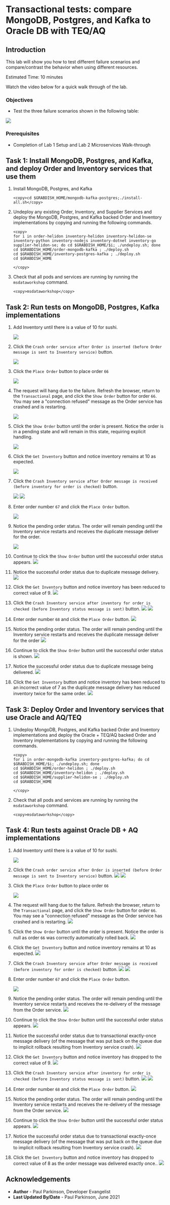 # Transactional tests: compare MongoDB, Postgres, and Kafka to Oracle DB with TEQ/AQ

## Introduction

This lab will show you how to test different failure scenarios and compare/contrast the behavior when using different resources.

Estimated Time: 10 minutes

Watch the video below for a quick walk through of the lab.

[](youtube:ivyPwQDl7GQ)

### Objectives

-   Test the three failure scenarios shown in the following table:


   ![](images/mongopostgreskafka_vs_OracleAQ.png " ")


### Prerequisites

* Completion of Lab 1 Setup and Lab 2 Microservices Walk-through

## Task 1: Install MongoDB, Postgres, and Kafka, and deploy Order and Inventory services that use them

1.  Install MongoDB, Postgres, and Kafka

    ```
    <copy>cd $GRABDISH_HOME/mongodb-kafka-postgres;./install-all.sh</copy>
    ```


2.  Undeploy any existing Order, Inventory, and Supplier Services and deploy the MongoDB, Postgres, and Kafka backed Order and Inventory implementations by copying and running the following commands.

    ```
    <copy>
    for i in order-helidon inventory-helidon inventory-helidon-se inventory-python inventory-nodejs inventory-dotnet inventory-go supplier-helidon-se; do cd $GRABDISH_HOME/$i; ./undeploy.sh; done
    cd $GRABDISH_HOME/order-mongodb-kafka ; ./deploy.sh
    cd $GRABDISH_HOME/inventory-postgres-kafka ; ./deploy.sh
    cd $GRABDISH_HOME

    </copy>
    ```

3. Check that all pods and services are running by running the `msdataworkshop` command.

    ```
    <copy>msdataworkshop</copy>
    ```


## Task 2: Run tests on MongoDB, Postgres, Kafka implementations


1. Add Inventory until there is a value of 10 for sushi.

   ![](images/getinventory10.png " ")

2. Click the `Crash order service after Order is inserted (before Order message is sent to Inventory service)` button.

   ![](images/crashorderset.png " ")

3. Click the `Place Order` button to place order `66`

   ![](images/placeorder66.png " ")

4. The request will hang due to the failure. Refresh the browser, return to the `Transactional` page, and click the `Show Order` button for order `66`.  
   You may see a "connection refused" message as the Order service has crashed and is restarting.

   ![](images/connectionrefused.png " ")

5. Click the `Show Order` button until the order is present. Notice the order is in a pending state and will remain in this state, requiring explicit handling.

   ![](images/order66pending.png " ")

6. Click the `Get Inventory` button and notice inventory remains at 10 as expected.

   ![](images/getinventory10.png " ")

7. Click the `Crash Inventory service after Order message is received (before inventory for order is checked)` button.

   ![](images/crashinventorybefore.png " ")
   ![](images/crashinventorybeforeset.png " ")

8. Enter order number `67` and click the `Place Order` button.

   ![](images/placeorder67.png " ")

9. Notice the pending order status. The order will remain pending until the Inventory service restarts and receives the duplicate message deliver for the order.

   ![](images/order67pending.png " ")

10. Continue to click the `Show Order` button until the successful order status appears.
   ![](images/showorder67.png " ")

11. Notice the successful order status due to duplicate message delivery.
   ![](images/order67success.png " ")

12. Click the `Get Inventory` button and notice inventory has been reduced to correct value of 9.
   ![](images/getinventory9.png " ")

13. Click  the `Crash Inventory service after inventory for order is checked (before Inventory status message is sent)` button.
   ![](images/crashinventoryafter.png " ")
   ![](images/crashinventoryafterset.png " ")

14. Enter order number `68` and click the `Place Order` button.
   ![](images/placeorder68.png " ")

15. Notice the pending order status. The order will remain pending until the Inventory service restarts and receives the duplicate message deliver for the order
   ![](images/order68pending.png " ")

16. Continue to click the `Show Order` button until the successful order status is shown.
   ![](images/showorder68.png " ")

17. Notice the successful order status due to duplicate message being delivered.
   ![](images/order68success.png " ")

18. Click the `Get Inventory` button and notice inventory has been reduced to an incorrect value of 7 as the duplicate message delivery has reduced inventory twice for the same order.
   ![](images/getinventory7.png " ")

## Task 3: Deploy Order and Inventory services that use Oracle and AQ/TEQ

1.  Undeploy MongoDB, Postgres, and Kafka backed Order and Inventory implementations and deploy the Oracle + TEQ/AQ backed Order and Inventory implementations by copying and running the following commands.

    ```
    <copy>
    for i in order-mongodb-kafka inventory-postgres-kafka; do cd $GRABDISH_HOME/$i; ./undeploy.sh; done
    cd $GRABDISH_HOME/order-helidon ; ./deploy.sh
    cd $GRABDISH_HOME/inventory-helidon ; ./deploy.sh
    cd $GRABDISH_HOME/supplier-helidon-se ; ./deploy.sh
    cd $GRABDISH_HOME

    </copy>
    ```

3. Check that all pods and services are running by running the `msdataworkshop` command.

    ```
    <copy>msdataworkshop</copy>
    ```

## Task 4: Run tests against Oracle DB + AQ implementations


1. Add Inventory until there is a value of 10 for sushi.

   ![](images/getinventory10.png " ")

2. Click the `Crash order service after Order is inserted (before Order message is sent to Inventory service)` button.
   ![](images/crashorder.png " ")
   ![](images/crashorderset.png " ")

3. Click the `Place Order` button to place order `66`

   ![](images/placeorder66.png " ")

4. The request will hang due to the failure. Refresh the browser, return to the `Transactional` page, and click the `Show Order` button for order `66`.  
   You may see a "connection refused" message as the Order service has crashed and is restarting.
   ![](images/connectionrefused.png " ")

5. Click the `Show Order` button until the order is present. Notice the order is null as order `66` was correctly automatically rolled back.
   ![](images/showordernull.png " ")

6. Click the `Get Inventory` button and notice inventory remains at 10 as expected.
   ![](images/getinventory10.png " ")

7. Click the `Crash Inventory service after Order message is received (before inventory for order is checked)` button.
   ![](images/crashinventorybefore.png " ")
   ![](images/crashinventorybeforeset.png " ")

8. Enter order number `67` and click the `Place Order` button.

   ![](images/placeorder67.png " ")

9. Notice the pending order status. The order will remain pending until the Inventory service restarts and receives the re-delivery of the message from the Order service.
   ![](images/order67pending.png " ")

10. Continue to click the `Show Order` button until the successful order status appears.
   ![](images/showorder67.png " ")

11. Notice the successful order status due to transactional exactly-once message delivery (of the message that was put back on the queue due to implicit rollback resulting from Inventory service crash).
   ![](images/order67success.png " ")

12. Click the `Get Inventory` button and notice inventory has dropped to the correct value of 9.
   ![](images/getinventory9.png " ")

13. Click  the `Crash Inventory service after inventory for order is checked (before Inventory status message is sent)` button.
   ![](images/crashinventoryafter.png " ")
   ![](images/crashinventoryafterset.png " ")

14. Enter order number `68` and click the `Place Order` button.
   ![](images/placeorder68.png " ")

15. Notice the pending order status. The order will remain pending until the Inventory service restarts and receives the re-delivery of the message from the Order service.
   ![](images/order68pending.png " ")

16. Continue to click the `Show Order` button until the successful order status appears.
   ![](images/showorder68.png " ")

17. Notice the successful order status due to transactional exactly-once message delivery (of the message that was put back on the queue due to implicit rollback resulting from Inventory service crash).
   ![](images/order68success.png " ")

18. Click the `Get Inventory` button and notice inventory has dropped to correct value of 8 as the order message was delivered exactly once..
   ![](images/getinventory8.png " ")


## Acknowledgements
* **Author** - Paul Parkinson, Developer Evangelist
* **Last Updated By/Date** - Paul Parkinson, June 2021
